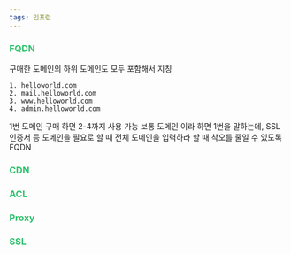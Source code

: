 ```yaml
---
tags: 인프런
---
```

### <font color="#2DC26B">FQDN</font>
구매한 도메인의 하위 도메인도 모두 포함해서 지칭
```
1. helloworld.com
2. mail.helloworld.com
3. www.helloworld.com
4. admin.helloworld.com
```
1번 도메인 구매 하면 2-4까지 사용 가능
보통 도메인 이라 하면 1번을 말하는데, SSL 인증서 등 도메인을 필요로 할 때
전체 도메인을 입력하라 할 때 착오를 줄일 수 있도록 FQDN 

### <font color="#2DC26B">CDN</font>


### <font color="#2DC26B">ACL</font>


### <font color="#2DC26B">Proxy</font>


### <font color="#2DC26B">SSL</font>
